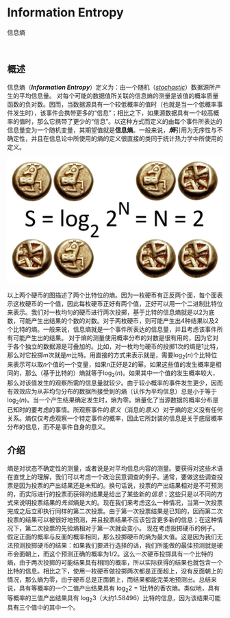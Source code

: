 # Information Entropy
信息熵

<br />

## 概述
信息熵（***Information Entropy***）定义为：由一个随机（[*stochastic*](https://en.wikipedia.org/wiki/Stochastic)）数据源所产生的平均信息量。
对每个可能的数据值所关联的信息熵的测量是该值的概率质量函数的负对数。因而，当数据源具有一个较低概率的值时（也就是当一个低概率事件发生时），该事件会携带更多的“信息”；相比之下，如果源数据具有一个较高概率的值时，那么它携带了更少的“信息”。以这种方式而定义的由每个事件所表达的信息量变为一个随机变量，其期望值就是**信息熵**。一般来说，***熵***引用为无序性与不确定性，并且在信息论中所使用的熵的定义很直接的类同于统计热力学中所使用的定义。

![两枚硬币的熵](https://github.com/zenny-chen/Information-Entropy/blob/master/1.jpg)

以上两个硬币的图描述了两个比特位的熵。因为一枚硬币有正反两个面，每个面表示这枚硬币的一个值，因此每枚硬币正好有两个值，正好可以用一个二进制比特位来表示。我们对一枚均匀的硬币进行两次投掷，基于比特的信息熵就是以2为底数，可能产生出结果的个数的对数。对于两枚硬币，则可能产生出4种结果以及2个比特的熵。一般来说，信息熵就是一个事件所表达的信息量，并且考虑该事件所有可能产生出的结果。
对于熵的测量使用概率分布的对数是很有用的，因为它对于各个独立的数据源是可叠加的。比如，对一枚均匀硬币的投掷1次的熵是1比特，那么对它投掷*m*次就是*m*比特。用直接的方式来表示就是，需要log<sub>2</sub>(*n*)个比特位来表示可以取*n*个值的一个变量，如果*n*正好是2的幂。如果这些值的发生概率是相同的，那么（基于比特的）熵就等于log<sub>2</sub>(*n*)。如果其中一个值的发生概率较大，那么对该值发生的观察所需的信息量就较少。由于较小概率的事件发生更少，因而有效效应为从非均匀分布的数据所接受到的熵（认作为平均信息）总是小于等于log<sub>2</sub>(*n*)。当一个产生结果确定发生时，熵为零。熵量化了当源数据的概率分布是已知时的要考虑的事情。所观察事件的*意义*（消息的*意义*）对于熵的定义没有任何关系。熵仅仅考虑观察一个特定事件的概率，因此它所封装的信息是关于底层概率分布的信息，而不是事件自身的意义。

## 介绍
熵是对状态不确定性的测量，或者说是对平均信息内容的测量。要获得对这些术语在直觉上的理解，我们可以考虑一个政治民意调查的例子。通常，要做这些调查投票是因为投票的产出结果还是未知的。换句话说，投票的产出结果相对是不可预测的，而实际进行的投票而获得的结果是给出了某些新的*信息*；这些只是以不同的方式来说明投票结果的*先验*熵是大的。现在我们来考虑这么一种情况，当第一次投票完成之后立即执行同样的第二次投票。由于第一次投票结果是已知的，因而第二次投票的结果可以被很好地预测，并且投票结果不应该包含更多新的信息；在这种情况下，第二次投票的先验熵相对于第一次就会变小。
现在考虑投掷硬币的例子。假定正面的概率与反面的概率相同，那么投掷硬币的熵为最大值。这是因为我们无法预测投掷硬币的结果：如果我们要进行选择的话，我们所能做的最佳预测就是硬币会面朝上，而这个预测正确的概率为1/2。这么一次硬币投掷具有一个比特的熵，由于两次投掷的可能结果具有相同的概率，所以实际获得的结果也就包含一个比特的信息。相比之下，使用一枚硬币做投掷两次都是正面超上，没有反面朝上的情况，那么熵为零，由于硬币总是正面朝上，而结果都能完美地预测出。总结来说，具有等概率的一个二值产出结果具有 log<sub>2</sub>2 = 1比特的香农熵。类似地，具有等概率的三值产出结果具有 log<sub>2</sub>3（大约1.58496）比特的信息，因为该结果可能具有三个值中的其中一个。

